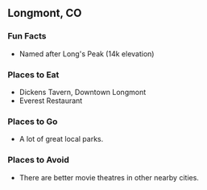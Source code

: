 ## Longmont, CO

### Fun Facts
- Named after Long's Peak (14k elevation)

### Places to Eat
- Dickens Tavern, Downtown Longmont
- Everest Restaurant

### Places to Go
- A lot of great local parks.

### Places to Avoid
- There are better movie theatres in other nearby cities.

